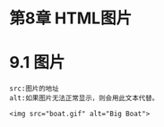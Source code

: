 # 第8章 HTML图片

# 9.1 图片
```
src:图片的地址
alt:如果图片无法正常显示，则会用此文本代替。
```
```
<img src="boat.gif" alt="Big Boat">
```










